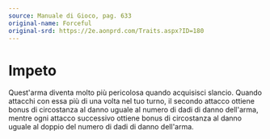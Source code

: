 ```yaml
---
source: Manuale di Gioco, pag. 633
original-name: Forceful
original-srd: https://2e.aonprd.com/Traits.aspx?ID=180
---
```


# Impeto

Quest'arma diventa molto più pericolosa quando acquisisci slancio. Quando
attacchi con essa più di una volta nel tuo turno, il secondo attacco ottiene
bonus di circostanza al danno uguale al numero di dadi di danno dell'arma,
mentre ogni attacco successivo ottiene bonus di circostanza al danno uguale al
doppio del numero di dadi di danno dell'arma.
